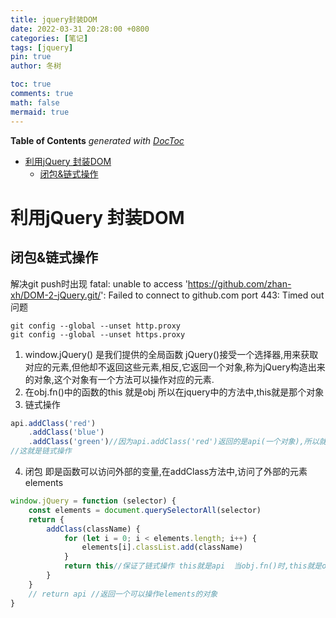 ```yaml
---
title: jquery封装DOM
date: 2022-03-31 20:28:00 +0800
categories: [笔记]
tags: [jquery]
pin: true
author: 冬树

toc: true
comments: true
math: false
mermaid: true
---
```

<!-- START doctoc generated TOC please keep comment here to allow auto update -->
<!-- DON'T EDIT THIS SECTION, INSTEAD RE-RUN doctoc TO UPDATE -->
**Table of Contents**  *generated with [DocToc](https://github.com/thlorenz/doctoc)*

- [利用jQuery 封装DOM](#利用jquery-封装dom)
  - [闭包&链式操作](#闭包链式操作)

<!-- END doctoc generated TOC please keep comment here to allow auto update -->

# 利用jQuery 封装DOM
## 闭包&链式操作
解决git push时出现 fatal: unable to access 'https://github.com/zhan-xh/DOM-2-jQuery.git/': Failed to connect to github.com port 443: Timed out
问题
```
git config --global --unset http.proxy
git config --global --unset https.proxy

```
1. window.jQuery() 是我们提供的全局函数
jQuery()接受一个选择器,用来获取对应的元素,但他却不返回这些元素,相反,它返回一个对象,称为jQuery构造出来的对象,这个对象有一个方法可以操作对应的元素.
2. 在obj.fn()中的函数的this 就是obj
所以在jquery中的方法中,this就是那个对象
3. 链式操作
```javascript
api.addClass('red')
    .addClass('blue')
    .addClass('green')//因为api.addClass('red')返回的是api(一个对象),所以就还可以对api.addClass('red')进行点操作
//这就是链式操作
```
4. 闭包
即是函数可以访问外部的变量,在addClass方法中,访问了外部的元素elements
```javascript
window.jQuery = function (selector) {
    const elements = document.querySelectorAll(selector)
    return {
        addClass(className) {
            for (let i = 0; i < elements.length; i++) {
                elements[i].classList.add(className)
            }
            return this//保证了链式操作 this就是api  当obj.fn()时,this就是obj
        }
    }
    // return api //返回一个可以操作elements的对象
}

```